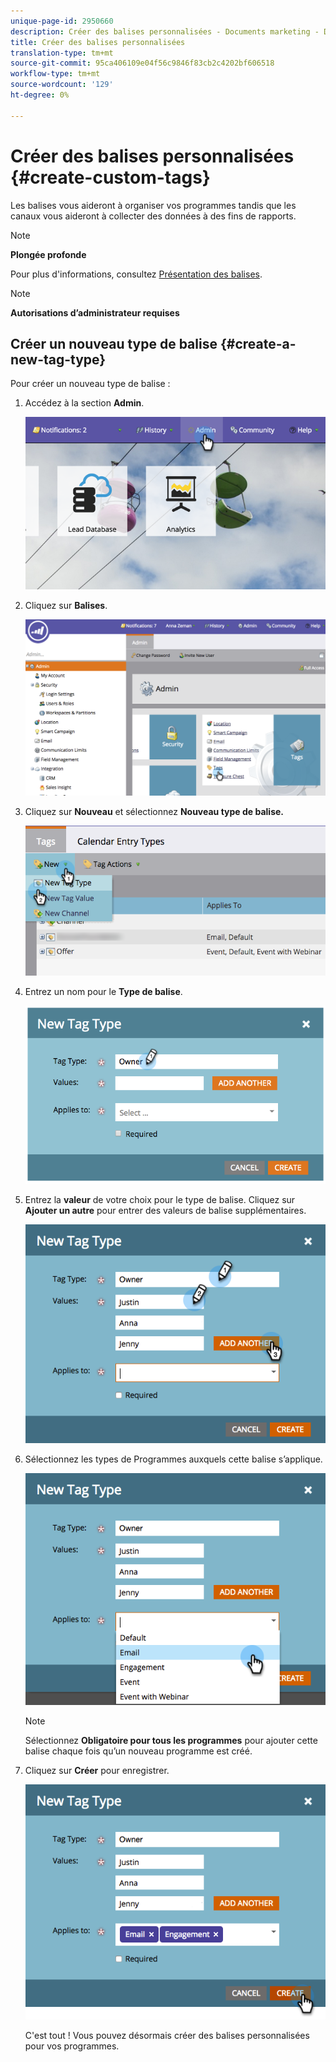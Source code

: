 ```yaml
---
unique-page-id: 2950660
description: Créer des balises personnalisées - Documents marketing - Documentation du produit
title: Créer des balises personnalisées
translation-type: tm+mt
source-git-commit: 95ca406109e04f56c9846f83cb2c4202bf606518
workflow-type: tm+mt
source-wordcount: '129'
ht-degree: 0%

---
```



# Créer des balises personnalisées {#create-custom-tags}

Les balises vous aideront à organiser vos programmes tandis que les canaux vous aideront à collecter des données à des fins de rapports.

>[!NOTE]
>
>**Plongée profonde**
>
>Pour plus d&#39;informations, consultez [Présentation des balises](../../../product-docs/core-marketo-concepts/programs/working-with-programs/understanding-tags.md).

>[!NOTE]
>
>**Autorisations d’administrateur requises**

## Créer un nouveau type de balise {#create-a-new-tag-type}

Pour créer un nouveau type de balise :

1. Accédez à la section **Admin**.

   ![](assets/image2015-4-23-14-3a37-3a48.png)

1. Cliquez sur **Balises**.

   ![](assets/image2015-4-23-14-3a41-3a18.png)

1. Cliquez sur **Nouveau** et sélectionnez **Nouveau type de balise.**

   ![](assets/image2015-4-23-14-3a42-3a45.png)

1. Entrez un nom pour le **Type de balise**.

   ![](assets/image2015-4-23-14-3a48-3a58.png)

1. Entrez la **valeur** de votre choix pour le type de balise. Cliquez sur **Ajouter un autre** pour entrer des valeurs de balise supplémentaires.

   ![](assets/image2015-4-22-11-3a30-3a30.png)

1. Sélectionnez les types de Programmes auxquels cette balise s’applique.

   ![](assets/image2015-4-22-11-3a39-3a7.png)

   >[!NOTE]
   >
   >Sélectionnez **Obligatoire pour tous les programmes** pour ajouter cette balise chaque fois qu’un nouveau programme est créé.

1. Cliquez sur **Créer** pour enregistrer.

   ![](assets/image2015-4-22-11-3a38-3a34.png)

   C&#39;est tout ! Vous pouvez désormais créer des balises personnalisées pour vos programmes.
